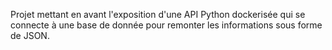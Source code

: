 Projet mettant en avant l'exposition d'une API Python dockerisée qui se connecte à une base de donnée pour remonter les informations sous forme de JSON.
